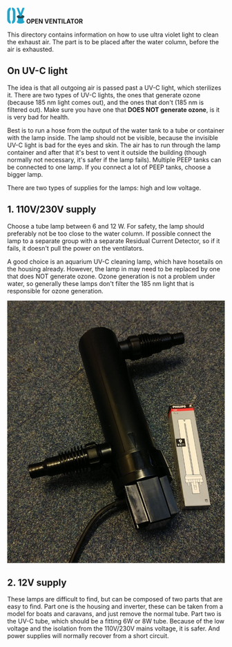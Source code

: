 ![](../../images/OpenVentilatorLogoSmall.png) **OPEN VENTILATOR**

This directory contains information on how to use ultra violet light to clean the exhaust air. The part is to be placed after the water column, before the air is exhausted. 

## On UV-C light

The idea is that all outgoing air is passed past a UV-C light, which sterilizes it. 
There are two types of UV-C lights, the ones that generate ozone (because 185 nm light comes out), and the ones that don't (185 nm is filtered out). 
Make sure you have one that **DOES NOT generate ozone**, is it is very bad for health. 

Best is to run a hose from the output of the water tank to a tube or container with the lamp inside. 
The lamp should not be visible, because the invisible UV-C light is bad for the eyes and skin. 
The air has to run through the lamp container and after that it's best to vent it outside the building 
(though normally not necessary, it's safer if the lamp fails). Multiple PEEP tanks can be connected to one lamp. 
If you connect a lot of PEEP tanks, choose a bigger lamp.

There are two types of supplies for the lamps: high and low voltage.

## 1. 110V/230V supply

Choose a tube lamp between 6 and 12 W. For safety, the lamp should preferably not be too close to the 
water column. If possible connect the lamp to a separate group with a separate Residual Current Detector, 
so if it fails, it doesn't pull the power on the ventilators. 

A good choice is an aquarium UV-C cleaning lamp, which have hosetails on the housing already. However, the lamp in may need to be replaced by one that does NOT generate ozone. Ozone generation is not a problem under water, so generally these lamps don't filter the 185 nm light that is responsible for ozone generation.

![Pool cleaner UV-C lamp](images/PoolCleaner.jpg)

## 2. 12V supply

These lamps are difficult to find, but can be composed of two parts that are easy to find. 
Part one is the housing and inverter, these can be taken from a model for boats and caravans, and just remove the normal 
tube. Part two is the UV-C tube, which should be a fitting 6W or 8W tube. Because of the low voltage and the isolation 
from the 110V/230V mains voltage, it is safer. And power supplies will normally recover from a short circuit.

